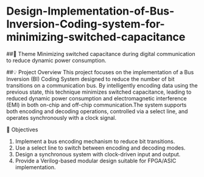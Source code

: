# Design-Implementation-of-Bus-Inversion-Coding-system-for-minimizing-switched-capacitance
##📌 Theme
Minimizing switched capacitance during digital communication to reduce dynamic power consumption.

##💡 Project Overview
This project focuses on the implementation of a Bus Inversion (BI) Coding System designed to reduce the number of bit transitions on a communication bus. By intelligently encoding data using the previous state, this technique minimizes switched capacitance, leading to reduced dynamic power consumption and electromagnetic interference (EMI) in both on-chip and off-chip communication.The system supports both encoding and decoding operations, controlled via a select line, and operates synchronously with a clock signal.

🎯 Objectives
1. Implement a bus encoding mechanism to reduce bit transitions.
2. Use a select line to switch between encoding and decoding modes.
3. Design a synchronous system with clock-driven input and output.
4. Provide a Verilog-based modular design suitable for FPGA/ASIC implementation.
